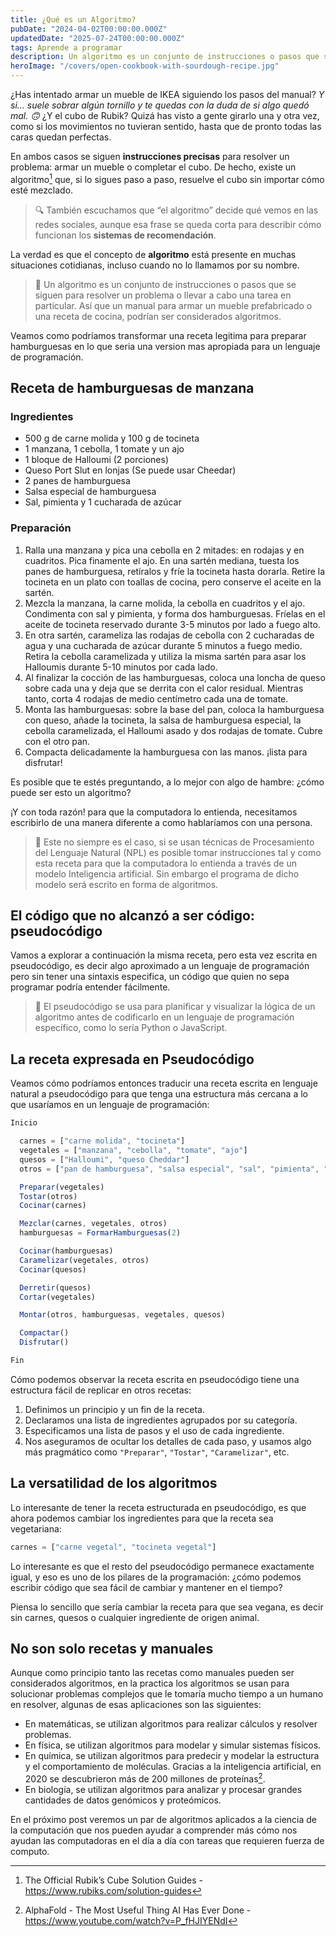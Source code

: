 ```yaml
---
title: ¿Qué es un Algoritmo?
pubDate: "2024-04-02T00:00:00.000Z"
updatedDate: "2025-07-24T00:00:00.000Z"
tags: Aprende a programar
description: Un algoritmo es un conjunto de instrucciones o pasos que se siguen para resolver un problema o llevar a cabo una tarea en particular. Así que, un manual para armar un mueble prefabricado o una receta de cocina, podrían ser considerados algoritmos.
heroImage: "/covers/open-cookbook-with-sourdough-recipe.jpg"
---
```

¿Has intentado armar un mueble de IKEA siguiendo los pasos del manual? *Y si… suele sobrar algún tornillo y te quedas con la duda de si algo quedó mal. 🙃* ¿Y el cubo de Rubik? Quizá has visto a gente girarlo una y otra vez, como si los movimientos no tuvieran sentido, hasta que de pronto todas las caras quedan perfectas.

En ambos casos se siguen **instrucciones precisas** para resolver un problema: armar un mueble o completar el cubo. De hecho, existe un algoritmo[^1] que, si lo sigues paso a paso, resuelve el cubo sin importar cómo esté mezclado.

> 🔍 También escuchamos que “el algoritmo” decide qué vemos en las redes sociales, aunque esa frase se queda corta para describir cómo funcionan los **sistemas de recomendación**.

La verdad es que el concepto de **algoritmo** está presente en muchas situaciones cotidianas, incluso cuando no lo llamamos por su nombre.

> 🍔 Un algoritmo es un conjunto de instrucciones o pasos que se siguen para resolver un problema o llevar a cabo una tarea en particular. Así que un manual para armar un mueble prefabricado o una receta de cocina, podrían ser considerados algoritmos.

Veamos como podríamos transformar una receta legitima para preparar hamburguesas en lo que seria una version mas apropiada para un lenguaje de programación.

## Receta de hamburguesas de manzana

### Ingredientes

- 500 g de carne molida y 100 g de tocineta
- 1 manzana, 1 cebolla, 1 tomate y un ajo
- 1 bloque de Halloumi (2 porciones)
- Queso Port Slut en lonjas (Se puede usar Cheedar)
- 2 panes de hamburguesa
- Salsa especial de hamburguesa
- Sal, pimienta y 1 cucharada de azúcar

### Preparación

1. Ralla una manzana y pica una cebolla en 2 mitades: en rodajas y en cuadritos. Pica finamente el ajo. En una sartén mediana, tuesta los panes de hamburguesa, retíralos y fríe la tocineta hasta dorarla. Retire la tocineta en un plato con toallas de cocina, pero conserve el aceite en la sartén.
2. Mezcla la manzana, la carne molida, la cebolla en cuadritos y el ajo. Condimenta con sal y pimienta, y forma dos hamburguesas. Fríelas en el aceite de tocineta reservado durante 3-5 minutos por lado a fuego alto.
3. En otra sartén, carameliza las rodajas de cebolla con 2 cucharadas de agua y una cucharada de azúcar durante 5 minutos a fuego medio. Retira la cebolla caramelizada y utiliza la misma sartén para asar los Halloumis durante 5-10 minutos por cada lado.
4. Al finalizar la cocción de las hamburguesas, coloca una loncha de queso sobre cada una y deja que se derrita con el calor residual. Mientras tanto, corta 4 rodajas de medio centímetro cada una de tomate.
5. Monta las hamburguesas: sobre la base del pan, coloca la hamburguesa con queso, añade la tocineta, la salsa de hamburguesa especial, la cebolla caramelizada, el Halloumi asado y dos rodajas de tomate. Cubre con el otro pan.
6. Compacta delicadamente la hamburguesa con las manos. ¡lista para disfrutar!

Es posible que te estés preguntando, a lo mejor con algo de hambre: ¿cómo puede ser esto un algoritmo?

¡Y con toda razón! para que la computadora lo entienda, necesitamos escribirlo de una manera diferente a como hablaríamos con una persona.

> 🤖 Este no siempre es el caso, si se usan técnicas de Procesamiento del Lenguaje Natural (NPL) es posible tomar instrucciones tal y como esta receta para que la computadora lo entienda a través de un modelo Inteligencia artificial. Sin embargo el programa de dicho modelo será escrito en forma de algoritmos.

## El código que no alcanzó a ser código: pseudocódigo

Vamos a explorar a continuación la misma receta, pero esta vez escrita en pseudocódigo, es decir algo aproximado a un lenguaje de programación pero sin tener una sintaxis especifica, un código que quien no sepa programar podría entender fácilmente.

> 🧠 El pseudocódigo se usa para planificar y visualizar la lógica de un algoritmo antes de codificarlo en un lenguaje de programación específico, como lo sería Python o JavaScript.

## La receta expresada en Pseudocódigo

Veamos cómo podríamos entonces traducir una receta escrita en lenguaje natural a pseudocódigo para que tenga una estructura más cercana a lo que usaríamos en un lenguaje de programación:

```javascript
Inicio

  carnes = ["carne molida", "tocineta"]
  vegetales = ["manzana", "cebolla", "tomate", "ajo"]
  quesos = ["Halloumi", "queso Cheddar"]
  otros = ["pan de hamburguesa", "salsa especial", "sal", "pimienta", "azúcar"]

  Preparar(vegetales)
  Tostar(otros)
  Cocinar(carnes)

  Mezclar(carnes, vegetales, otros)
  hamburguesas = FormarHamburguesas(2)

  Cocinar(hamburguesas)
  Caramelizar(vegetales, otros)
  Cocinar(quesos)

  Derretir(quesos)
  Cortar(vegetales)

  Montar(otros, hamburguesas, vegetales, quesos)

  Compactar()
  Disfrutar()

Fin
```

Cómo podemos observar la receta escrita en pseudocódigo tiene una estructura fácil de replicar en otros recetas:

1. Definimos un principio y un fin de la receta.
2. Declaramos una lista de ingredientes agrupados por su categoría.
3. Especificamos una lista de pasos y el uso de cada ingrediente.
4. Nos aseguramos de ocultar los detalles de cada paso, y usamos algo más pragmático como `"Preparar"`, `"Tostar"`, `"Caramelizar"`, etc.

## La versatilidad de los algoritmos

Lo interesante de tener la receta estructurada en pseudocódigo, es que ahora podemos cambiar los ingredientes para que la receta sea vegetariana:

```javascript
carnes = ["carne vegetal", "tocineta vegetal"]
```

Lo interesante es que el resto del pseudocódigo permanece exactamente igual, y eso es uno de los pilares de la programación: ¿cómo podemos escribir código que sea fácil de cambiar y mantener en el tiempo?

Piensa lo sencillo que sería cambiar la receta para que sea vegana, es decir sin carnes, quesos o cualquier ingrediente de origen animal.

## No son solo recetas y manuales

Aunque como principio tanto las recetas como manuales pueden ser considerados algoritmos, en la practica los algoritmos se usan para solucionar problemas complejos que le tomaría mucho tiempo a un humano en resolver, algunas de esas aplicaciones son las siguientes:

- En matemáticas, se utilizan algoritmos para realizar cálculos y resolver problemas.
- En física, se utilizan algoritmos para modelar y simular sistemas físicos.
- En química, se utilizan algoritmos para predecir y modelar la estructura y el comportamiento de moléculas. Gracias a la inteligencia artificial, en 2020 se descubrieron más de 200 millones de proteínas[^2].
- En biología, se utilizan algoritmos para analizar y procesar grandes cantidades de datos genómicos y proteómicos.

En el próximo post veremos un par de algoritmos aplicados a la ciencia de la computación que nos pueden ayudar a comprender más cómo nos ayudan las computadoras en el día a día con tareas que requieren fuerza de computo.

[^1]: The Official Rubik’s Cube Solution Guides - https://www.rubiks.com/solution-guides
[^2]: AlphaFold - The Most Useful Thing AI Has Ever Done - https://www.youtube.com/watch?v=P_fHJIYENdI